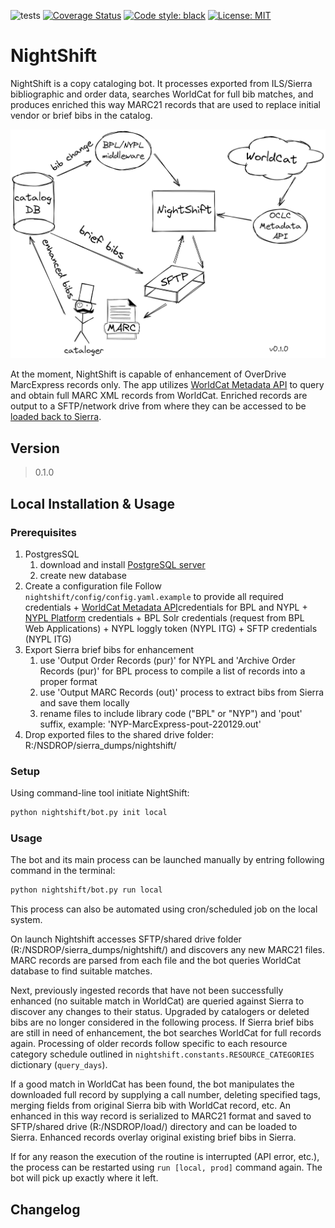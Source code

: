 ![tests](https://github.com/BookOps-CAT/NightShift/actions/workflows/tests.yaml/badge.svg?branch=main) [![Coverage Status](https://coveralls.io/repos/github/BookOps-CAT/NightShift/badge.svg?branch=main)](https://coveralls.io/github/BookOps-CAT/NightShift?branch=main) [![Code style: black](https://img.shields.io/badge/code%20style-black-000000.svg)](https://github.com/psf/black) [![License: MIT](https://img.shields.io/badge/License-MIT-yellow.svg)](https://opensource.org/licenses/MIT)

# NightShift
NightShift is a copy cataloging bot. It processes exported from ILS/Sierra bibliographic and order data, searches WorldCat for full bib matches, and produces enriched this way MARC21 records that are used to replace initial vendor or brief bibs in the catalog.


 [![Overview](https://github.com/BookOps-CAT/NightShift/blob/main/docs/media/NightShift-concept-0.1.0-2022-04-12.png)](https://github.com/BookOps-CAT/NightShift/blob/main/docs/media/NightShift-concept-0.1.0-2022-04-12.png)


At the moment, NightShift is capable of enhancement of OverDrive MarcExpress records only. The app utilizes [WorldCat Metadata API](https://www.oclc.org/developer/api/oclc-apis/worldcat-metadata-api.en.html) to query and obtain full MARC XML records from WorldCat. Enriched records are output to a SFTP/network drive from where they can be accessed to be [loaded back to Sierra](https://github.com/BookOps-CAT/NightShift/blob/documentation/docs/load.md). 

## Version
> 0.1.0

## Local Installation & Usage

### Prerequisites
1. PostgresSQL
	1. download and install [PostgreSQL server](https://www.postgresql.org/download/) 
	2. create new database 
2. Create a configuration file 
	Follow `nightshift/config/config.yaml.example` to provide all required credentials
		+ [WorldCat Metadata API](https://www.oclc.org/developer/api/oclc-apis/worldcat-metadata-api.en.html)credentials for BPL and NYPL
		+ [NYPL Platform](https://platformdocs.nypl.org/) credentials
		+ BPL Solr credentials (request from BPL Web Applications)
		+ NYPL loggly token (NYPL ITG)
		+ SFTP credentials (NYPL ITG)
3. Export Sierra brief bibs for enhancement 
	1. use 'Output Order Records (pur)' for NYPL and 'Archive Order Records (pur)' for BPL process to compile a list of records into a proper format 
	2. use 'Output MARC Records (out)' process to extract bibs from Sierra and save them locally 
	3. rename files to include library code ("BPL" or "NYP") and 'pout' suffix, example: 'NYP-MarcExpress-pout-220129.out'
4. Drop exported files to the shared drive folder: R:/NSDROP/sierra_dumps/nightshift/

### Setup
Using command-line tool initiate NightShift:

```bash
python nightshift/bot.py init local
```

### Usage

The bot and its main process can be launched manually by entring following command in the terminal:

```bash
python nightshift/bot.py run local
```

This process can also be automated using cron/scheduled job on the local system.

On launch Nightshift accesses SFTP/shared drive folder (R:/NSDROP/sierra_dumps/nightshift/) and discovers any new MARC21 files. MARC records are parsed from each file and the bot queries WorldCat database to find suitable matches. 

Next, previously ingested records that have not been successfully enhanced (no suitable match in WorldCat) are queried against Sierra to discover any changes to their status. Upgraded by catalogers or deleted bibs are no longer considered in the following process. If Sierra brief bibs are still in need of enhancement, the bot searches WorldCat for full records again. Processing of older records follow specific to each resource category schedule outlined in `nightshift.constants.RESOURCE_CATEGORIES` dictionary (`query_days`).

If a good match in WorldCat has been found, the bot manipulates the downloaded full record by supplying a call number, deleting specified tags, merging fields from original Sierra bib with WorldCat record, etc. An enhanced in this way record is serialized to MARC21 format and saved to SFTP/shared drive (R:/NSDROP/load/) directory and can be loaded to Sierra. Enhanced records overlay original existing brief bibs in Sierra.

If for any reason the execution of the routine is interrupted (API error, etc.), the process can be restarted using `run [local, prod]` command again. The bot will pick up exactly where it left.

## Changelog